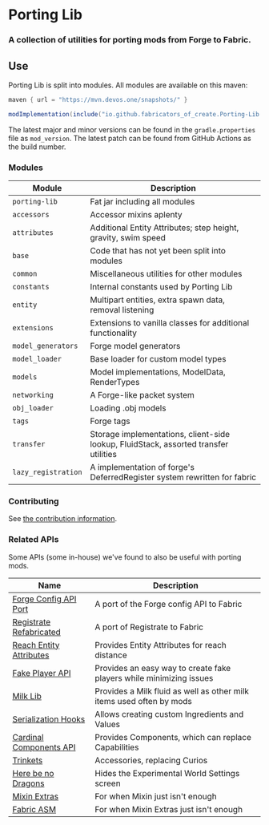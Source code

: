 # Porting Lib
### A collection of utilities for porting mods from Forge to Fabric.

## Use
Porting Lib is split into modules. All modules are available on this maven:
```groovy
maven { url = "https://mvn.devos.one/snapshots/" }
```
```groovy
modImplementation(include("io.github.fabricators_of_create.Porting-Lib:<module>:<version>"))
```

The latest major and minor versions can be found in the `gradle.properties` file as `mod_version`.
The latest patch can be found from GitHub Actions as the build number.

### Modules
| Module              | Description                                                                          |
|---------------------|--------------------------------------------------------------------------------------|
| `porting-lib`       | Fat jar including all modules                                                        |
| `accessors`         | Accessor mixins aplenty                                                              |
| `attributes`        | Additional Entity Attributes; step height, gravity, swim speed                       |
| `base`              | Code that has not yet been split into modules                                        |
| `common`            | Miscellaneous utilities for other modules                                            |
| `constants`         | Internal constants used by Porting Lib                                               |
| `entity`            | Multipart entities, extra spawn data, removal listening                              |
| `extensions`        | Extensions to vanilla classes for additional functionality                           |
| `model_generators`  | Forge model generators                                                               |
| `model_loader`      | Base loader for custom model types                                                   |
| `models`            | Model implementations, ModelData, RenderTypes                                        |
| `networking`        | A Forge-like packet system                                                           |
| `obj_loader`        | Loading .obj models                                                                  |
| `tags`              | Forge tags                                                                           |
| `transfer`          | Storage implementations, client-side lookup, FluidStack, assorted transfer utilities |
| `lazy_registration` | A implementation of forge's DeferredRegister system rewritten for fabric             |

### Contributing
See [the contribution information](CONTRIBUTING.md).

### Related APIs
Some APIs (some in-house) we've found to also be useful with porting mods.

| Name                                                                                        | Description                                                          |
|---------------------------------------------------------------------------------------------|----------------------------------------------------------------------|
| [Forge Config API Port](https://github.com/Fuzss/forgeconfigapiport-fabric)                 | A port of the Forge config API to Fabric                             |
| [Registrate Refabricated](https://github.com/Fabricators-of-Create/Registrate-Refabricated) | A port of Registrate to Fabric                                       |
| [Reach Entity Attributes](https://github.com/JamiesWhiteShirt/reach-entity-attributes)      | Provides Entity Attributes for reach distance                        |
| [Fake Player API](https://github.com/CafeteriaGuild/fake-player-api)                        | Provides an easy way to create fake players while minimizing issues  |
| [Milk Lib](https://github.com/TropheusJ/milk-lib)                                           | Provides a Milk fluid as well as other milk items used often by mods |
| [Serialization Hooks](https://github.com/TropheusJ/serialization-hooks)                     | Allows creating custom Ingredients and Values                        |
| [Cardinal Components API](https://github.com/OnyxStudios/Cardinal-Components-API)           | Provides Components, which can replace Capabilities                  |
| [Trinkets](https://github.com/emilyploszaj/trinkets)                                        | Accessories, replacing Curios                                        |
| [Here be no Dragons](https://github.com/Parzivail-Modding-Team/HereBeNoDragons)             | Hides the Experimental World Settings screen                         |
| [Mixin Extras](https://github.com/LlamaLad7/MixinExtras)                                    | For when Mixin just isn't enough                                     |
| [Fabric ASM](https://github.com/Chocohead/Fabric-ASM)                                       | For when Mixin Extras just isn't enough                              |
